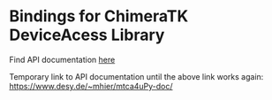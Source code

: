 # Bindings for ChimeraTK DeviceAcess Library
Find API documentation [here](https://chimeratk.github.io/DeviceAccess-PythonBindings/)

Temporary link to API documentation until the above link works again: https://www.desy.de/~mhier/mtca4uPy-doc/
